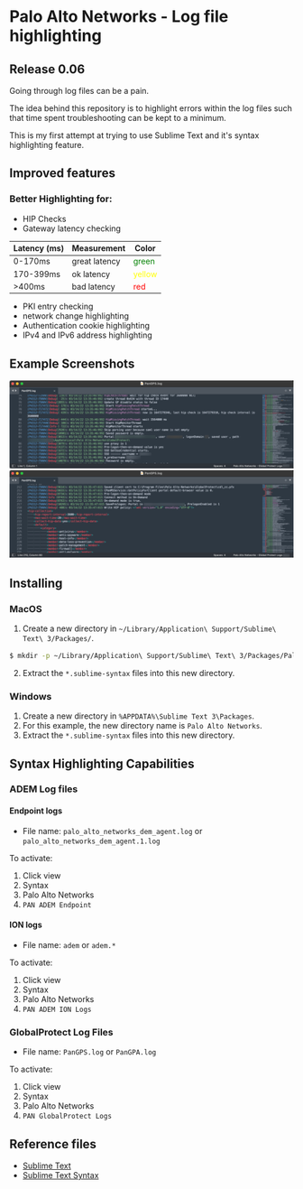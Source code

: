# Palo Alto Networks - Log file highlighting
## Release 0.06

Going through log files can be a pain.

The idea behind this repository is to highlight errors within the log files such that time spent troubleshooting can be kept to a minimum.

This is my first attempt at trying to use Sublime Text and it's syntax highlighting feature.

## Improved features
### Better Highlighting for:
* HIP Checks
* Gateway latency checking 

| Latency (ms) | Measurement | Color |
| ------------ | ----------- | ----- |
| 0-170ms | great latency | <span style="color:green">green</span> |
| 170-399ms | ok latency | <span style="color:yellow">yellow</span> |
| >400ms | bad latency| <span style="color:red">red</span> |

* PKI entry checking
* network change highlighting
* Authentication cookie highlighting
* IPv4 and IPv6 address highlighting

## Example Screenshots
![Example screenshot 1](images/example-highlighting1.png)
![Example screenshot 2](images/example-highlighting2.png)


## Installing
### MacOS
1. Create a new directory in `~/Library/Application\ Support/Sublime\ Text\ 3/Packages/`.

```bash
$ mkdir -p ~/Library/Application\ Support/Sublime\ Text\ 3/Packages/Palo\ Alto\ Networks
```

2. Extract the `*.sublime-syntax` files into this new directory.

### Windows
1. Create a new directory in `%APPDATA%\Sublime Text 3\Packages`.
2. For this example, the new directory name is `Palo Alto Networks`.
3. Extract the `*.sublime-syntax` files into this new directory.

## Syntax Highlighting Capabilities

### ADEM Log files
#### Endpoint logs

* File name:  `palo_alto_networks_dem_agent.log` or `palo_alto_networks_dem_agent.1.log` 

To activate:
1. Click view
2. Syntax
3. Palo Alto Networks
4. `PAN ADEM Endpoint`

#### ION logs

* File name: `adem` or `adem.*`

To activate:
1. Click view
2. Syntax
3. Palo Alto Networks
4. `PAN ADEM ION Logs`

### GlobalProtect Log Files

* File name: `PanGPS.log` or `PanGPA.log`

To activate:
1. Click view
2. Syntax
3. Palo Alto Networks
4. `PAN GlobalProtect Logs`


## Reference files
* [Sublime Text](https://www.sublimetext.com)
* [Sublime Text Syntax](http://www.sublimetext.com/docs/syntax.html)

